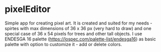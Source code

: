 # pixelEditor

Simple app for creating pixel art. It is created and suited for my needs - spirtes with max dimensions of 36 x 36 px (very hard to draw)
and one special case of 36 x 54 pixels for trees and other tall objects. I use ENDESGA 16 palette (https://lospec.com/palette-list/endesga16)
as basic palette with option to customize it - add or delete colors.

